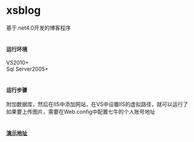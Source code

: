# xsblog
基于.net4.0开发的博客程序<br><br>
#### 运行环境
VS2010+ <br>
Sql Server2005+<br><br>
#### 运行步骤
附加数据库，然后在IIS中添加网站，在VS中设置IIS的虚拟路径，就可以运行了<br>
如果要上传图片，需要在Web.config中配置七牛的个人账号地址<br><br>
#### [演示地址](http://www.ctxsdhy.net)
